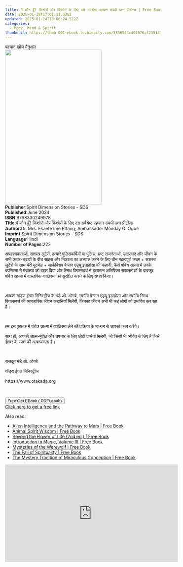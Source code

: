 ```yaml
---
title: मैं कौन हूँ? किशोरों और किशोरों के लिए दस सर्वश्रेष्ठ पहचान संबंधी प्रश्न प्रीटीन्स | Free Book
date: 2025-01-18T17:01:11.638Z
updated: 2025-01-24T18:06:24.522Z
categories:
  - Body, Mind & Spirit
thumbnail: https://thmb-001-ebook.techidaily.com/5836544c461676af235141af6b8c3600542400c450d6f6c28a8cb449dbaada25.jpg
---
```

<main id="book-container">
  <div class="flex flex-col">
    <div class="book-brief flex-1 py-6 px-4 sm:p-6 md:py-10 md:px-8">
      <!-- brief-->
      <div class="book-brief-main">पहचान खोज मैनुअल</div>
    </div>
    <div
      class="book-meta-info flex-1 grid gap-4 col-start-1 col-end-3 row-start-1 sm:mb-6 sm:grid-cols-4 lg:gap-6 lg:col-start-2 lg:row-end-6 lg:row-span-6 lg:mb-0"
    >
      <div
        class="book-meta-info-left place-content-center mt-4 p-4 text-sm leading-6 col-start-2 col-span-2 dark:text-slate-400"
      >
        <img
          class="w-full h-500 object-cover rounded-lg sm:h-255 sm:col-span-2 lg:col-span-full"
          src="https://img-001-ebook.techidaily.com/4be39c1d90523b7c5aa9a571a66a3b78a4191229f54922fefb15b402d3ad0588.jpg"
          alt=""
          width="312"
          height="500"
        />
      </div>
      <div
        class="book-meta-info-right mt-2 col-start-1 row-start-2 col-span-3 self-center"
      >
        <!-- meta data  -->
        <div class="flex flex-col px-4 md:px-8">
          <div class="flex-1">
            <strong>Publisher</strong>:<span class="px-2"
              >Spirit Dimension Stories - SDS</span
            >
          </div>
          <div class="flex-1">
            <strong>Published</strong>:<span class="px-2">June 2024</span>
          </div>
          <div class="flex-1">
            <strong>ISBN</strong>:<span class="px-2">9798330249978</span>
          </div>
          <div class="flex-1">
            <strong>Title</strong>:<span class="px-2"
              >मैं कौन हूँ? किशोरों और किशोरों के लिए दस सर्वश्रेष्ठ पहचान
              संबंधी प्रश्न प्रीटीन्स</span
            >
          </div>
          <div class="flex-1">
            <strong>Author</strong>:<span class="px-2"
              >Dr. Mrs. Ekaete Ime Ettang; Ambassador Monday O. Ogbe</span
            >
          </div>
          <div class="flex-1">
            <strong>Imprint</strong>:<span class="px-2"
              >Spirit Dimension Stories - SDS</span
            >
          </div>
          <div class="flex-1">
            <strong>Language</strong>:<span class="px-2">Hindi</span>
          </div>
          <div class="flex-1">
            <strong>Number of Pages</strong>:<span class="px-2">222</span>
          </div>
        </div>
      </div>
    </div>
    <div class="book-description flex-1 py-6 px-4 sm:p-6 md:py-10 md:px-8">
      <div class="book-description-main">
        <div accordion-content="" id="description">
          <p>
            अपहरणकर्ताओं, सशस्त्र लुटेरों, हत्यारे पुलिसकर्मियों या पुलिस,
            भ्रष्ट राजनेताओं, उदारवाद और जीवन के सभी उतार-चढ़ावों के बीच साहस और
            निडरता का अभ्यास करने के लिए तीन महत्वपूर्ण कदम + सशस्त्र लुटेरों के
            साथ मेरी मुठभेड़ + आर्कबिशप बेन्सन एंड्रयू इडाहोसा की कहानी, कैसे
            पवित्र आत्मा में उनके बपतिस्मा ने मंत्रालय को बदल दिया और स्मिथ
            विगल्सवर्थ ने दृश्यमान अभिषिक्त सफलताओं के बावजूद पवित्र आत्मा में
            वास्तविक बपतिस्मा को सुरक्षित करने के लिए संघर्ष किया।
          </p>
          <p><br /></p>
          <p>
            आपको गॉड्स ईगल मिनिस्ट्रीज के मंडे ओ. ओगबे, स्वर्गीय बेन्सन एंड्रयू
            इडाहोसा और स्वर्गीय स्मिथ विगल्सवर्थ की व्यावहारिक जीवन कहानियाँ
            मिलेंगी, जिनका जीवन अभी भी कई लोगों को प्रभावित कर रहा है।
          </p>
          <p><br /></p>
          <p>
            हम इस पुस्तक में पवित्र आत्मा में बपतिस्मा लेने की प्रक्रिया के
            माध्यम से आपको काम करेंगे।
          </p>
          <p>
            साथ ही, आपको आत्म-मुक्ति और उपचार के लिए छोटी प्रार्थना मिलेगी, जो
            किसी भी व्यक्ति के लिए है जिसे ईश्वर के स्पर्श की आवश्यकता है।
          </p>
          <p><br /></p>
          <p>राजदूत मंडे ओ. ओगबे</p>
          <p>गॉड्स ईगल मिनिस्ट्रीज</p>
          <p>https://www.otakada.org</p>
          <p><br /></p>
        </div>
        <div class="accordion-fader"></div>
      </div>
    </div>
    <div class="book-excerpts flex-1 py-6 px-4 sm:p-6 md:py-10 md:px-8"></div>
    <div
      class="book-about-author flex-1 py-6 px-4 sm:p-6 md:py-10 md:px-8"
    ></div>
    <div class="book-free-get flex-1 py-6 px-4 sm:p-6 md:py-10 md:px-8">
      <button
        id="btn-free-get"
        class="bg-blue-500 hover:bg-blue-700 text-white font-bold py-2 px-4 rounded"
      >
        Free Get EBook (.PDF/.epub)
      </button>
      <div id="countdown-display" class="px-2 text-lg mt-2"></div>
      <a
        id="free-link"
        class="hidden bg-blue-500 hover:bg-blue-700 text-white font-bold py-2 px-4 rounded"
        href="https://www.ebooks.com/en-us/book/211389018/ebook/dr-mrs-ekaete-ime-ettang/"
        target="_blank"
        >Click here to get a free link</a
      >
    </div>
    <script>
      let countdownTime = 0;
      let countdownInterval = null;
      document
        .getElementById('btn-free-get')
        .addEventListener('click', startCountdown);
      function startCountdown() {
        countdownTime = new Date().getTime() + 60000 * 3;
        countdownInterval = setInterval(updateCountdown, 1000);
        document.getElementById('btn-free-get').disabled = true;
        document
          .getElementById('btn-free-get')
          .classList.add('bg-gray-500', 'cursor-not-allowed');
      }
      function updateCountdown() {
        let currentTime = new Date().getTime();
        let timeLeft = countdownTime - currentTime;
        let secondsLeft = Math.floor(timeLeft / 1000);
        document.getElementById('countdown-display').innerHTML =
          `Remaining time: ${secondsLeft} seconds.`;
        if (secondsLeft <= 0) {
          clearInterval(countdownInterval);
          document.getElementById('btn-free-get').classList.add('hidden');
          document.getElementById('free-link').classList.remove('hidden');
          document.getElementById('countdown-display').innerHTML = '';
        }
      }
    </script>
  </div>
</main>

<ins class="adsbygoogle"
      style="display:block"
      data-ad-client="ca-pub-7571918770474297"
      data-ad-slot="8358498916"
      data-ad-format="auto"
      data-full-width-responsive="true"></ins>
    

<span class="atpl-alsoreadstyle">Also read:</span>
<div><ul>
<li><a href="https://novels-ebooks.techidaily.com/210133159-9781591434016-alien-intelligence-and-the-pathway-to-mars/"><u>Alien Intelligence and the Pathway to Mars | Free Book</u></a></li>
<li><a href="https://novels-ebooks.techidaily.com/210133163-9781644110393-animal-spirit-wisdom/"><u>Animal Spirit Wisdom | Free Book</u></a></li>
<li><a href="https://novels-ebooks.techidaily.com/210133157-9781591434061-beyond-the-flower-of-life-2nd-ed/"><u>Beyond the Flower of Life (2nd ed.) | Free Book</u></a></li>
<li><a href="https://novels-ebooks.techidaily.com/210133160-9781620557204-introduction-to-magic-volume-iii/"><u>Introduction to Magic, Volume III | Free Book</u></a></li>
<li><a href="https://novels-ebooks.techidaily.com/210133164-9781644110799-mysteries-of-the-werewolf/"><u>Mysteries of the Werewolf | Free Book</u></a></li>
<li><a href="https://novels-ebooks.techidaily.com/210133161-9781620559789-the-fall-of-spirituality/"><u>The Fall of Spirituality | Free Book</u></a></li>
<li><a href="https://novels-ebooks.techidaily.com/210133158-9781591434146-the-mystery-tradition-of-miraculous-conception/"><u>The Mystery Tradition of Miraculous Conception | Free Book</u></a></li>
</ul></div>

<!-- affiliate ads begin -->
<iframe width="560" height="315" src="https://www.youtube.com/embed/dKjioJQaUh8?si=Ls_AeuvGsSyL5ny2" title="YouTube video player" frameborder="0" allow="accelerometer; autoplay; clipboard-write; encrypted-media; gyroscope; picture-in-picture; web-share" referrerpolicy="strict-origin-when-cross-origin" allowfullscreen></iframe>
<!-- affiliate ads end -->

